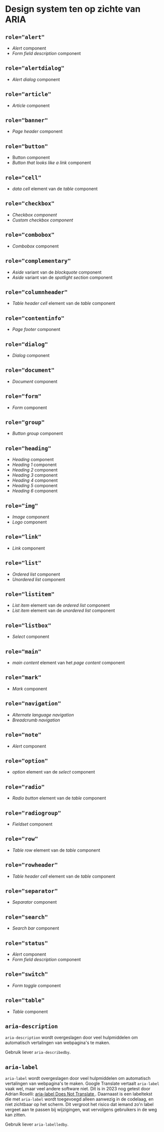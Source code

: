 <!-- @license CC0-1.0 -->

# Design system ten op zichte van ARIA

## `role="alert"`

- _Alert_ component
- _Form field description_ component

## `role="alertdialog"`

- _Alert dialog_ component

## `role="article"`

- _Article_ component

## `role="banner"`

- _Page header_ component

## `role="button"`

- Button component
- _Button that looks like a link_ component

## `role="cell"`

- _data cell_ element van de _table_ component

## `role="checkbox"`

- _Checkbox component_
- _Custom checkbox component_

## `role="combobox"`

- _Combobox_ component

## `role="complementary"`

- _Aside_ variant van de _blockquote_ component
- _Aside_ variant van de _spotlight section_ component

## `role="columnheader"`

- _Table header cell_ element van de _table_ component

## `role="contentinfo"`

- _Page footer_ component

## `role="dialog"`

- _Dialog_ component

## `role="document"`

- _Document_ component

## `role="form"`

- _Form_ component

## `role="group"`

- _Button group_ component

## `role="heading"`

- _Heading_ component
- _Heading 1_ component
- _Heading 2_ component
- _Heading 3_ component
- _Heading 4_ component
- _Heading 5_ component
- _Heading 6_ component

## `role="img"`

- _Image_ component
- _Logo_ component

## `role="link"`

- _Link_ component

## `role="list"`

- _Ordered list_ component
- _Unordered list_ component

## `role="listitem"`

- _List item_ element van de _ordered list_ component
- _List item_ element van de _unordered list_ component

## `role="listbox"`

- _Select_ component

## `role="main"`

- _main content_ element van het _page content_ component

## `role="mark"`

- _Mark_ component

## `role="navigation"`

- _Alternate language navigation_
- _Breadcrumb navigation_

## `role="note"`

- _Alert_ component

## `role="option"`

- _option_ element van de _select_ component

## `role="radio"`

- _Radio button_ element van de _table_ component

## `role="radiogroup"`

- _Fieldset_ component

## `role="row"`

- _Table row_ element van de _table_ component

## `role="rowheader"`

- _Table header cell_ element van de _table_ component

## `role="separator"`

- _Separator_ component

## `role="search"`

- _Search bar_ component

## `role="status"`

- _Alert_ component
- _Form field description_ component

## `role="switch"`

- _Form toggle_ component

## `role="table"`

- _Table_ component

## `aria-description`

`aria-description` wordt overgeslagen door veel hulpmiddelen om automatisch vertalingen van webpagina's te maken.

Gebruik liever `aria-describedby`.

## `aria-label`

`aria-label` wordt overgeslagen door veel hulpmiddelen om automatisch vertalingen van webpagina's te maken. Google Translate vertaalt `aria-label` vaak wel, maar veel andere software niet. Dit is in 2023 nog getest door Adrian Roselli: [aria-label Does Not Translate
](https://adrianroselli.com/2019/11/aria-label-does-not-translate.html).
Daarnaast is een labeltekst die met `aria-label` wordt toegevoegd alleen aanwezig in de codelaag, en niet zichtbaar op het scherm. Dit vergroot het risico dat iemand zo'n label vergeet aan te passen bij wijzigingen, wat vervolgens gebruikers in de weg kan zitten.

Gebruik liever `aria-labelledby`.
